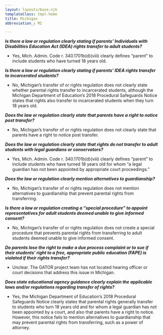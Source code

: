 ```yaml
---
layout: layouts/base.njk
templateClass: tmpl-home
title: Michigan
abbreviation_: MI

---
```

**_Is there a law or regulation clearly stating if parents’ Individuals with Disabilities Education Act (IDEA) rights transfer to adult students?_**

* Yes, Mich. Admin. Code r. 340.1701b(d)(viii) clearly defines “parent” to include students who have turned 18 years old.

**_Is there a law or regulation clearly stating if parents’ IDEA rights transfer to incarcerated students?_**

* No, Michigan’s transfer of or rights regulation does not clearly state whether parental rights transfer to incarcerated students, although the Michigan Department of Education’s 2018 Procedural Safeguards Notice states that rights also transfer to incarcerated students when they turn 18 years old.

**_Does the law or regulation clearly state that parents have a right to notice post transfer?_**

* No, Michigan’s transfer of or rights regulation does not clearly state that parents have a right to notice post transfer.

**_Does the law or regulation clearly state that rights do not transfer to adult students with legal guardians or conservators?_**

* Yes, Mich. Admin. Code r. 340.1701b(d)(viii) clearly defines “parent” to include students who have turned 18 years old for whom “a legal guardian has not been appointed by appropriate court proceedings.”

**_Does the law or regulation clearly mention alternatives to guardianship?_**

* No, Michigan’s transfer of or rights regulation does not mention alternatives to guardianship that prevent parental rights from transferring.

**_Is there a law or regulation creating a “special procedure” to appoint representatives for adult students deemed unable to give informed consent?_**

* No, Michigan’s transfer of or rights regulation does not create a special procedure that prevents parental rights from transferring to adult students deemed unable to give informed consent.

**_Do parents lose the right to make a due process complaint or to sue if their students’ right to a free, appropriate public education (FAPE) is violated if their rights transfer?_**

* Unclear. The GATOR project team has not located hearing officer or court decisions that address this issue in Michigan.

**_Does state educational agency guidance clearly explain the applicable laws and/or regulations regarding transfer of rights?_**

* Yes, the Michigan Department of Education’s 2018 Procedural Safeguards Notice clearly states that parental rights generally transfer to students who turn 18 years old and for whom a legal guardian has not been appointed by a court, and also that parents have a right to notice. However, this notice fails to mention alternatives to guardianship that may prevent parental rights from transferring, such as a power of attorney.